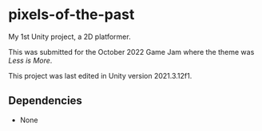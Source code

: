 # pixels-of-the-past
My 1st Unity project, a 2D platformer. 

This was submitted for the October 2022 Game Jam where the theme was *Less is More*.

This project was last edited in Unity version 2021.3.12f1.

## Dependencies
- None
